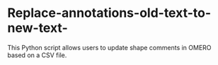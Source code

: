 # Replace-annotations-old-text-to-new-text-
This Python script allows users to update shape comments in OMERO based on a CSV file. 
